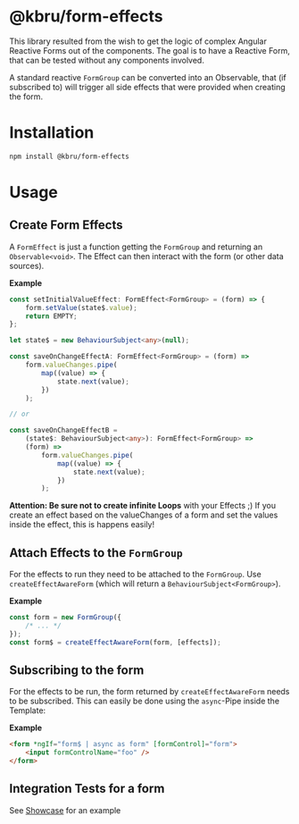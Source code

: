 # @kbru/form-effects

This library resulted from the wish to get the logic of complex Angular Reactive Forms out of the components. The goal is to have a Reactive Form, that can be tested without any components involved.

A standard reactive `FormGroup` can be converted into an Observable, that (if subscribed to) will trigger all side effects that were provided when creating the form.

# Installation

```bash
npm install @kbru/form-effects
```

# Usage

## Create Form Effects

A `FormEffect` is just a function getting the `FormGroup` and returning an `Observable<void>`. The Effect can then interact with the form (or other data sources).

**Example**

```typescript
const setInitialValueEffect: FormEffect<FormGroup> = (form) => {
    form.setValue(state$.value);
    return EMPTY;
};

let state$ = new BehaviourSubject<any>(null);

const saveOnChangeEffectA: FormEffect<FormGroup> = (form) =>
    form.valueChanges.pipe(
        map((value) => {
            state.next(value);
        })
    );

// or

const saveOnChangeEffectB =
    (state$: BehaviourSubject<any>): FormEffect<FormGroup> =>
    (form) =>
        form.valueChanges.pipe(
            map((value) => {
                state.next(value);
            })
        );
```

**Attention: Be sure not to create infinite Loops** with your Effects ;) If you create an effect based on the valueChanges of a form and set the values inside the effect, this is happens easily!

## Attach Effects to the `FormGroup`

For the effects to run they need to be attached to the `FormGroup`. Use `createEffectAwareForm` (which will return a `BehaviourSubject<FormGroup>`).

**Example**

```typescript
const form = new FormGroup({
    /* ... */
});
const form$ = createEffectAwareForm(form, [effects]);
```

## Subscribing to the form

For the effects to be run, the form returned by `createEffectAwareForm` needs to be subscribed. This can easily be done using the `async`-Pipe inside the Template:

**Example**

```html
<form *ngIf="form$ | async as form" [formControl]="form">
    <input formControlName="foo" />
</form>
```

## Integration Tests for a form

See [Showcase](https://github.com/karsten-bruckmann/kbru-os/blob/main/libs/showcases/forms/src/lib/core/form-builders/delivery/delivery.form-builder.spec.ts) for an example
